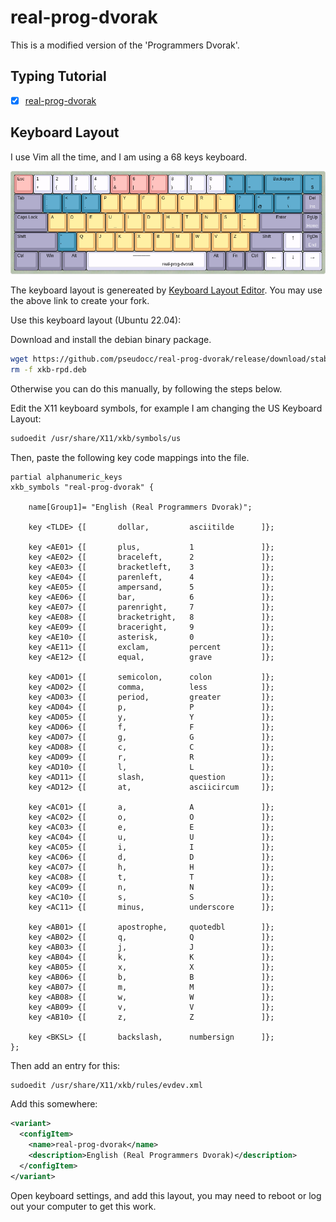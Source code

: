 # real-prog-dvorak

This is a modified version of the 'Programmers Dvorak'.

## Typing Tutorial

- [x] [real-prog-dvorak](https://pseudocc.github.io/real-prog-dvorak/)

## Keyboard Layout

I use Vim all the time, and I am using a 68 keys keyboard.

![real-prog-dvorak](app/public/real-prog-dvorak.png)

The keyboard layout is genereated by
[Keyboard Layout Editor](http://www.keyboard-layout-editor.com/#/gists/dbb92bdd7c9b13380194a4e436c2265f).
You may use the above link to create your fork.

Use this keyboard layout (Ubuntu 22.04):

Download and install the debian binary package.

```bash
wget https://github.com/pseudocc/real-prog-dvorak/release/download/stable/xkb-rpd.deb && sudo dpkg -i xkb-rpd.deb
rm -f xkb-rpd.deb
```

Otherwise you can do this manually, by following the steps below.

Edit the X11 keyboard symbols, for example I am changing the US Keyboard Layout:

```bash
sudoedit /usr/share/X11/xkb/symbols/us
```

Then, paste the following key code mappings into the file.

```
partial alphanumeric_keys
xkb_symbols "real-prog-dvorak" {

    name[Group1]= "English (Real Programmers Dvorak)";

    key <TLDE> {[       dollar,         asciitilde      ]};

    key <AE01> {[       plus,           1               ]};
    key <AE02> {[       braceleft,      2               ]};
    key <AE03> {[       bracketleft,    3               ]};
    key <AE04> {[       parenleft,      4               ]};
    key <AE05> {[       ampersand,      5               ]};
    key <AE06> {[       bar,            6               ]};
    key <AE07> {[       parenright,     7               ]};
    key <AE08> {[       bracketright,   8               ]};
    key <AE09> {[       braceright,     9               ]};
    key <AE10> {[       asterisk,       0               ]};
    key <AE11> {[       exclam,         percent         ]};
    key <AE12> {[       equal,          grave           ]};

    key <AD01> {[       semicolon,      colon           ]};
    key <AD02> {[       comma,          less            ]};
    key <AD03> {[       period,         greater         ]};
    key <AD04> {[       p,              P               ]};
    key <AD05> {[       y,              Y               ]};
    key <AD06> {[       f,              F               ]};
    key <AD07> {[       g,              G               ]};
    key <AD08> {[       c,              C               ]};
    key <AD09> {[       r,              R               ]};
    key <AD10> {[       l,              L               ]};
    key <AD11> {[       slash,          question        ]};
    key <AD12> {[       at,             asciicircum     ]};

    key <AC01> {[       a,              A               ]};
    key <AC02> {[       o,              O               ]};
    key <AC03> {[       e,              E               ]};
    key <AC04> {[       u,              U               ]};
    key <AC05> {[       i,              I               ]};
    key <AC06> {[       d,              D               ]};
    key <AC07> {[       h,              H               ]};
    key <AC08> {[       t,              T               ]};
    key <AC09> {[       n,              N               ]};
    key <AC10> {[       s,              S               ]};
    key <AC11> {[       minus,          underscore      ]};

    key <AB01> {[       apostrophe,     quotedbl        ]};
    key <AB02> {[       q,              Q               ]};
    key <AB03> {[       j,              J               ]};
    key <AB04> {[       k,              K               ]};
    key <AB05> {[       x,              X               ]};
    key <AB06> {[       b,              B               ]};
    key <AB07> {[       m,              M               ]};
    key <AB08> {[       w,              W               ]};
    key <AB09> {[       v,              V               ]};
    key <AB10> {[       z,              Z               ]};

    key <BKSL> {[       backslash,      numbersign      ]};
};
```

Then add an entry for this:

```bash
sudoedit /usr/share/X11/xkb/rules/evdev.xml
```

Add this somewhere:

```xml
<variant>
  <configItem>
    <name>real-prog-dvorak</name>
    <description>English (Real Programmers Dvorak)</description>
  </configItem>
</variant>
```

Open keyboard settings, and add this layout, you may need to reboot or log out
your computer to get this work.
